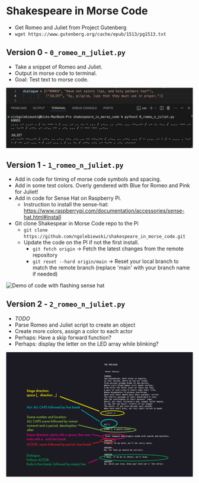 # Shakespeare in Morse Code

- Get Romeo and Juliet from Project Gutenberg
- `wget https://www.gutenberg.org/cache/epub/1513/pg1513.txt`

## Version 0 - `0_romeo_n_juliet.py`

- Take a snippet of Romeo and Juliet.
- Output in morse code to terminal.
- Goal: Test text to morse code.

![Screenshot Version 0 basic dialogue to morse code](/images/Screenshot_0_0.png)

## Version 1 - `1_romeo_n_juliet.py`

- Add in code for timing of morse code symbols and spacing.
- Add in some test colors. Overly gendered with Blue for Romeo and Pink for Juliet!
- Add in code for Sense Hat on Raspberry Pi.
    - Instruction to install the sense-hat: https://www.raspberrypi.com/documentation/accessories/sense-hat.html#install
- Git clone Shakespear in Morse Code repo to the Pi
    - `git clone https://github.com/ngolebiewski/shakespeare_in_morse_code.git`
    - Update the code on the PI if not the first install.
        - `git fetch origin` -> Fetch the latest changes from the remote repository
        - `git reset --hard origin/main` -> Reset your local branch to match the remote branch (replace 'main' with your branch name if needed)

![Demo of code with flashing sense hat](/images/version1_demo.gif)

## Version 2 - `2_romeo_n_juliet.py`

- *TODO*
- Parse Romeo and Juliet script to create an object
- Create more colors, assign a color to each actor
- Perhaps: Have a skip forward function?
- Perhaps: display the letter on the LED array while blinking? 

![Script excerpt, marked up for style](/images/romeo_parsing.jpg)
